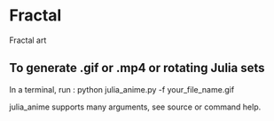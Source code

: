 # Fractal
Fractal art

## To generate .gif or .mp4 or rotating Julia sets
In a terminal, run :
python julia_anime.py -f your_file_name.gif

julia_anime supports many arguments, see source or command help.
